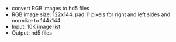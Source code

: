 - convert RGB images to hd5 files
- RGB image size: 122x144, pad 11 pixels for right and left sides and normlize to 144x144
- Input: 10K image list
- Output: hd5 files
